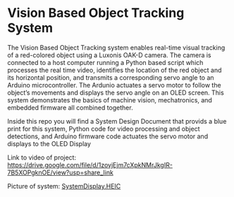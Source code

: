 # Vision Based Object Tracking System

The Vision Based Object Tracking system enables real-time visual tracking of a red-colored object using a Luxonis OAK-D camera. The camera is connected to a host computer running a Python based script which processes the real time video, identifies the location of the red object and its horizontal position, and transmits a corresponding servo angle to an Arduino microcontroller. The Ardunio actuates a servo motor to follow the object’s movements and displays the servo angle on an OLED screen. This system demonstrates the basics of machine vision, mechatronics, and embedded firmware all combined together.

Inside this repo you will find a System Design Document that provids a blue print for this system, Python code for video processing and object detections, and Arduino firmware code actuates the servo motor and displays to the OLED Display

Link to video of project: https://drive.google.com/file/d/1zovjEjm7cXpkNMrJkgIR-7B5XOPgknOE/view?usp=share_link

Picture of system: [SystemDisplay.HEIC](https://github.com/bdbeau21/VisionBasedTracking/blob/main/SystemDisplay.HEIC)

